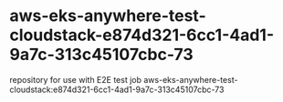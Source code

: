 # aws-eks-anywhere-test-cloudstack-e874d321-6cc1-4ad1-9a7c-313c45107cbc-73
repository for use with E2E test job aws-eks-anywhere-test-cloudstack:e874d321-6cc1-4ad1-9a7c-313c45107cbc-73
